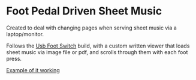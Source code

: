 # Foot Pedal Driven Sheet Music

Created to deal with changing pages when serving sheet music via a laptop/monitor.

Follows the [Usb Foot Switch](https://learn.adafruit.com/usb-foot-switch/overview) build, with a custom written viewer that loads sheet music via image file or pdf, and scrolls through them with each foot press.

[Example of it working](https://streamable.com/wvg2b)